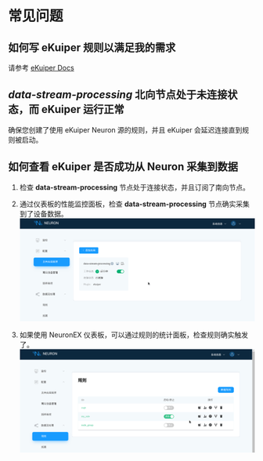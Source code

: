 # 常见问题

## 如何写 eKuiper 规则以满足我的需求

请参考 [eKuiper Docs](https://ekuiper.org/docs/en/latest)

## *data-stream-processing* 北向节点处于未连接状态，而 eKuiper 运行正常

确保您创建了使用 eKuiper Neuron 源的规则，并且 eKuiper 会延迟连接直到规则被启动。

## 如何查看 eKuiper 是否成功从 Neuron 采集到数据

1. 检查 **data-stream-processing** 节点处于连接状态，并且订阅了南向节点。

2. 通过仪表板的性能监控面板，检查 **data-stream-processing** 节点确实采集到了设备数据。
   ![check data-stream-processing metrics](./assets/ekuiper_metrics.gif)

3. 如果使用 NeuronEX 仪表板，可以通过规则的统计面板，检查规则确实触发了。
   ![check rule statistics](./assets/ekuiper_rule_statistics.gif)
   
